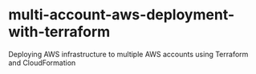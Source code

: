 # multi-account-aws-deployment-with-terraform
Deploying AWS infrastructure to multiple AWS accounts using Terraform and CloudFormation
